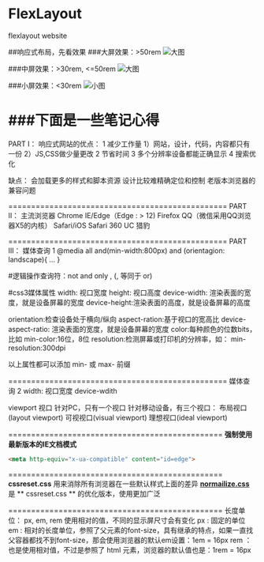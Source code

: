# FlexLayout
flexlayout website

##响应式布局，先看效果
###大屏效果：>50rem
![大图](https://raw.githubusercontent.com/wu0792/FlexLayout/master/doc/design/l.png)

###中屏效果：>30rem, <=50rem
![大图](https://raw.githubusercontent.com/wu0792/FlexLayout/master/doc/design/m.png)

###小屏效果：<30rem
![小图](https://raw.githubusercontent.com/wu0792/FlexLayout/master/doc/design/s.png)

###下面是一些笔记心得
================================================
PART I：
响应式网站的优点：
1 减少工作量
1）网站，设计，代码，内容都只有一份
2）JS,CSS做少量更改
2 节省时间
3 多个分辨率设备都能正确显示
4 搜索优化

缺点：
会加载更多的样式和脚本资源
设计比较难精确定位和控制
老版本浏览器的兼容问题

================================================
PART II：
主流浏览器
Chrome
IE/Edge（Edge : > 12)
Firefox
QQ（微信采用QQ浏览器X5的内核）
Safari/iOS Safari
360
UC
猎豹

================================================
PART III：
媒体查询 1
@media all and(min-width:800px) and (orientagion: landscape){
    ...
}

#逻辑操作查询符：not and only , (, 等同于 or)

#css3媒体属性
width: 视口宽度
height: 视口高度
device-width: 渲染表面的宽度，就是设备屏幕的宽度
device-height:渲染表面的高度，就是设备屏幕的高度

orientation:检查设备处于横向/纵向
aspect-ration:基于视口的宽高比
device-aspect-ratio: 渲染表面的宽度，就是设备屏幕的宽度
color:每种颜色的位数bits，比如 min-color:16位，8位
resolution:检测屏幕或打印机的分辨率，如： min-resolution:300dpi

以上属性都可以添加  min-  或 max-  前缀

================================================
媒体查询 2
width:  视口宽度
device-wdith

viewport 视口
针对PC，只有一个视口
针对移动设备，有三个视口：
布局视口(layout viewport)
可视视口(visual viewport)
理想视口(ideal viewport)

===============================================
**强制使用最新版本的IE文档模式**
```html
<meta http-equiv="x-ua-compatible" content="id=edge">
```

===============================================
**cssreset.css** 用来消除所有浏览器在一些默认样式上面的差异
**[normailize.css](https://necolas.github.io/normalize.css/)** 是 ** cssreset.css ** 的优化版本，使用更加广泛

===============================================
长度单位： px, em, rem
使用相对的值，不同的显示屏尺寸会有变化
px : 固定的单位
em : 相对的长度单位，参照了父元素的font-size，具有继承的特点，如果一直找父容器都找不到font-size，那会使用浏览器的默认em设置：1em = 16px
rem ：也是使用相对值，不过是参照了 html 元素，浏览器的默认值也是：1rem = 16px


